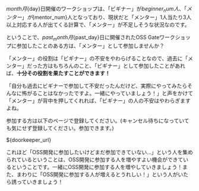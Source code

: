 ${month}月${day}日開催のワークショップは、「ビギナー」が${beginner_num}人、「メンター」が${mentor_num}人となっており、現状だと「メンター」1人当たり3人以上対応する人が出てくる計算で、「メンター」が不足しそうな状況なのです。

ということで、${past_month}月${past_day}日に開催されたOSS Gateワークショップに参加したことのある方は、「メンター」として参加しませんか？

「メンター」の役割は「ビギナー」の不安をやわらげることなので、過去に「メンター」だった方はもちろんのこと、「ビギナー」として参加したことがあれば、**十分その役割を果たすことができます！**

「自分も過去にビギナーで参加して不安だったんだけど、実際にやってみたらそんなに怖がることはなかったですよ。一緒にやっていましょう！」と声をかけて「メンター」が背中を押してくれれば、「ビギナー」の人の不安はやわらぎますよね。

参加する方は以下のページで登録してください。(キャンセル待ちになっていても気にせず登録してください。参加できます。)

${doorkeeper_url}

これほど「OSS開発に参加したいけどまだ参加できていない…」という人を集められているということは、OSS開発に参加する人を増やすよい機会ができているということです。一緒にOSS開発に参加する人を増やしていきましょう！また、まわりに「OSS開発に参加する人が増えるとうれしい！」という人がいたら誘っていきましょう！
